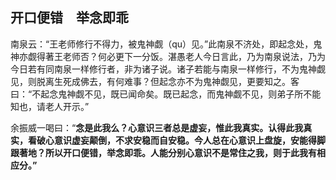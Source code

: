 ## 开口便错　举念即乖

南泉云：“王老师修行不得力，被鬼神觑（qu）见。”此南泉不济处，即起念处，鬼神亦觑得著王老师否？何必更下一分饭。湛愚老人今日言此，乃为南泉说法，乃为今日若有同南泉一样修行者，非为诸子说。诸子若能与南泉一样修行，不为鬼神觑见，则脱离生死成佛去，有何难事？但起念亦不为鬼神觑见，更要知之。客曰：“不起念鬼神觑不见，既已闻命矣。既已起念，而鬼神觑不见，则弟子所不能知也，请老人开示。”

余振威一喝曰：“**念是此我么？心意识三者总是虚妄，惟此我真实。认得此我真实，看破心意识虚妄颠倒，不求安稳而自安稳。今人总在心意识上盘旋，安能得脚跟著地？所以开口便错，举念即乖。人能分别心意识不是常住之我，则于此我有相应分。”**
